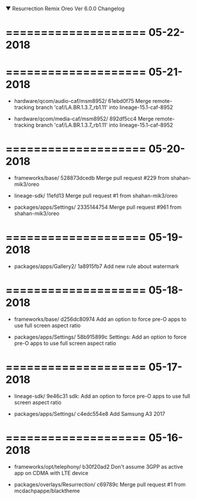 
 ▼ Resurrection Remix Oreo Ver 6.0.0 Changelog


====================
     05-22-2018
====================


====================
     05-21-2018
====================


   * hardware/qcom/audio-caf/msm8952/
61ebd0f75 Merge remote-tracking branch 'caf/LA.BR.1.3.7_rb1.11' into lineage-15.1-caf-8952

   * hardware/qcom/media-caf/msm8952/
892df5cc4 Merge remote-tracking branch 'caf/LA.BR.1.3.7_rb1.11' into lineage-15.1-caf-8952

====================
     05-20-2018
====================


   * frameworks/base/
528873dcedb Merge pull request #229 from shahan-mik3/oreo

   * lineage-sdk/
11efd13 Merge pull request #1 from shahan-mik3/oreo

   * packages/apps/Settings/
2335144754 Merge pull request #961 from shahan-mik3/oreo

====================
     05-19-2018
====================


   * packages/apps/Gallery2/
1a8915fb7 Add new rule about watermark

====================
     05-18-2018
====================


   * frameworks/base/
d256dc80974 Add an option to force pre-O apps to use full screen aspect ratio

   * packages/apps/Settings/
58b915899c Settings: Add an option to force pre-O apps to use full screen aspect ratio

====================
     05-17-2018
====================


   * lineage-sdk/
9e46c31 sdk: Add an option to force pre-O apps to use full screen aspect ratio

   * packages/apps/Settings/
c4edc554e8 Add Samsung A3 2017

====================
     05-16-2018
====================


   * frameworks/opt/telephony/
b30f20ad2 Don't assume 3GPP as active app on CDMA with LTE device

   * packages/overlays/Resurrection/
c69789c Merge pull request #1 from mcdachpappe/blacktheme

